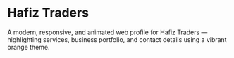 <h1>Hafiz Traders</h1>
A modern, responsive, and animated web profile for Hafiz Traders — highlighting services, business portfolio, and contact details using a vibrant orange theme.

